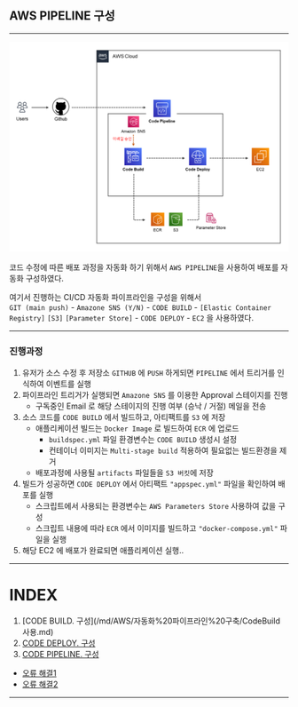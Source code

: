 ## AWS PIPELINE 구성

---

![img.png](img/img.png)

코드 수정에 따른 배포 과정을 자동화 하기 위해서 `AWS PIPELINE`을 사용하여 배포를 자동화 구성하였다.

여기서 진행하는 CI/CD 자동화 파이프라인을 구성을 위해서  
`GIT (main push)` - `Amazone SNS (Y/N)` - `CODE BUILD` - `[Elastic Container Registry]` `[S3]` `[Parameter Store]` - `CODE DEPLOY` - `EC2`   을 사용하였다.

---
### 진행과정

1. 유저가 소스 수정 후 저장소 `GITHUB` 에 `PUSH` 하게되면 `PIPELINE` 에서 트리거를 인식하여 이벤트를 실행
2. 파이프라인 트리거가 실행되면 `Amazone SNS` 를 이용한 Approval 스테이지를 진행
    - 구독중인 Email 로 해당 스테이지의 진행 여부 (승낙 / 거절) 메일을 전송
3. 소스 코드를 `CODE BUILD` 에서 빌드하고, 아티팩트를 `S3` 에 저장
    - 애플리케이션 빌드는 `Docker Image` 로 빌드하여 `ECR` 에 업로드
        - `buildspec.yml` 파일 환경변수는 `CODE BUILD` 생성시 설정
        - 컨테이너 이미지는 `Multi-stage build` 적용하여 필요없는 빌드환경을 제거
    - 배포과정에 사용될 `artifacts` 파일들을 `S3 버킷`에 저장
4. 빌드가 성공하면 `CODE DEPLOY` 에서 아티팩트 `"appspec.yml"` 파일을 확인하여 배포를 실행
    - 스크립트에서 사용되는 환경변수는  `AWS Parameters Store` 사용하여 값을 구성
    - 스크립트 내용에 따라 `ECR` 에서 이미지를 빌드하고 `"docker-compose.yml"` 파일을 실행
5. 해당 EC2 에 배포가 완료되면 애플리케이션 실행..

---

# INDEX

1. [CODE BUILD. 구성](/md/AWS/자동화%20파이프라인%20구축/CodeBuild 사용.md)
2. [CODE DEPLOY. 구성](/md/AWS/자동화%20파이프라인%20구축/CodeDeploy%20사용.md)
3. [CODE PIPELINE. 구성](/md/AWS/자동화%20파이프라인%20구축/CodePipeline%20사용.md)

- [오류 해결1](/md/AWS/자동화%20파이프라인%20구축/img/경험한%20오류%20정리.md#시행착오-겪은-error01)
- [오류 해결2](/md/AWS/자동화%20파이프라인%20구축/img/경험한%20오류%20정리.md#시행착오-겪은-error02)

---